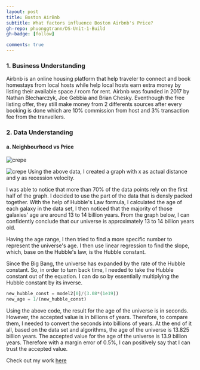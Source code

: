 ```yaml
---
layout: post
title: Boston AirBnb  
subtitle: What factors influence Boston Airbnb's Price?
gh-repo: phuonggtrann/DS-Unit-1-Build
gh-badge: [follow]

comments: true
---
```


### 1. Business Understanding
Airbnb is an online housing platform that help traveler to connect and book homestays from local hosts while help local hosts earn extra money by listing their available space / room for rent. Airbnb was founded in 2017 by Nathan Blecharczyk, Joe Gebbia and Brian Chesky. Eventhough the free listing offer, they still make money from 2 differents sources after every booking is done which are 10% commission from host and 3% transaction fee from the tranvellers. 

### 2. Data Understanding
#### a. Neighbourhood vs Price

![crepe](Data:bp1.png)

![crepe](Data:bp2.png)
Using the above data, I created a graph with x as actual distance and y as recession velocity.


I was able to notice that more than 70% of the data points rely on the first half of the graph. I decided to use the part of the data that is densly packed together. With the help of Hubble's Law formula, I calculated the age of each galaxy in the data set, I then noticed that the majority of those galaxies' age are around 13 to 14 billion years. From the graph below, I can confidently conclude that our universe is approximately 13 to 14 billion years old. 


Having the age range, I then tried to find a more specific number to represent the universe's age. I then use linear regression to find the slope, which, base on the Hubble's law, is the Hubble constant. 


Since the Big Bang, the universe has expanded by the rate of the Hubble constant. So, in order to turn back time, I needed to take the Hubble constant out of the equation. I can do so by essentially multiplying the Hubble constant by its inverse.

~~~Python
new_hubble_const = model2[0]/(3.08*(1e19))
new_age = 1/(new_hubble_const)
~~~

Using the above code, the result for the age of the universe is in seconds. However, the accepted value is in billions of years. Therefore, to compare them, I needed to convert the seconds into billions of years. At the end of it all, based on the data set and algorithms, the age of the universe is 13.825 billion years. The accepted value for the age of the universe is 13.9 billion years. Therefore with a margin error of 0.5%, I can positively say that I can trust the accepted value.

Check out my work [here](https://colab.research.google.com/drive/1bF9nHEGGYvuFaLh7_4esDXt5HfO8d1yn?authuser=3#scrollTo=IAuq9LhvXRUU)

